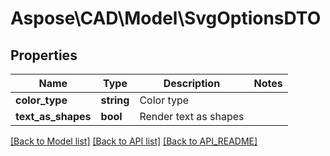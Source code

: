 # Aspose\CAD\Model\SvgOptionsDTO

## Properties
Name | Type | Description | Notes
------------ | ------------- | ------------- | -------------
**color_type** | **string** | Color type | 
**text_as_shapes** | **bool** | Render text as shapes | 

[[Back to Model list]](API_README.md#documentation-for-models) [[Back to API list]](API_README.md#documentation-for-api-endpoints) [[Back to API_README]](API_README.md)

